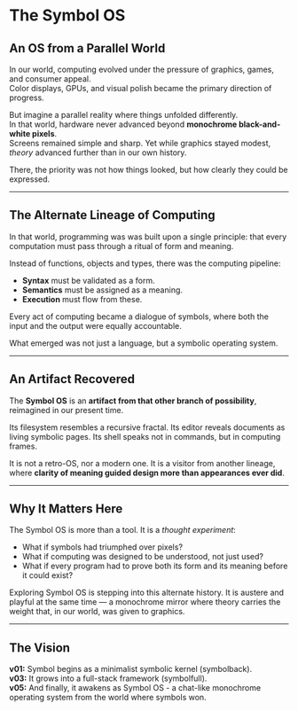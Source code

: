 # The Symbol OS

## An OS from a Parallel World

In our world, computing evolved under the pressure of graphics, games, and consumer appeal.  
Color displays, GPUs, and visual polish became the primary direction of progress.

But imagine a parallel reality where things unfolded differently.  
In that world, hardware never advanced beyond **monochrome black-and-white pixels**.  
Screens remained simple and sharp. Yet while graphics stayed modest, *theory* advanced further than in our own history.  

There, the priority was not how things looked, but how clearly they could be expressed.  

---

## The Alternate Lineage of Computing

In that world, programming was was built upon a single principle: that every computation must pass through a
ritual of form and meaning.

Instead of functions, objects and types, there was the computing pipeline:
- **Syntax** must be validated as a form.
- **Semantics** must be assigned as a meaning.
- **Execution** must flow from these.

Every act of computing became a dialogue of symbols, where both the input and the output were equally accountable.

What emerged was not just a language, but a symbolic operating system.

---

## An Artifact Recovered

The **Symbol OS** is an **artifact from that other branch of possibility**, reimagined in our present time.

Its filesystem resembles a recursive fractal.
Its editor reveals documents as living symbolic pages.
Its shell speaks not in commands, but in computing frames.

It is not a retro-OS, nor a modern one.
It is a visitor from another lineage, where **clarity of meaning guided design more than appearances ever did**.

---

## Why It Matters Here

The Symbol OS is more than a tool.
It is a *thought experiment*:

- What if symbols had triumphed over pixels?
- What if computing was designed to be understood, not just used?
- What if every program had to prove both its form and its meaning before it could exist?

Exploring Symbol OS is stepping into this alternate history.
It is austere and playful at the same time — a monochrome mirror where theory carries the weight that, in our world,
was given to graphics.

---

## The Vision

**v01:** Symbol begins as a minimalist symbolic kernel (symbolback).  
**v03:** It grows into a full-stack framework (symbolfull).  
**v05:** And finally, it awakens as Symbol OS - a chat-like monochrome operating system from the world where symbols won.  
